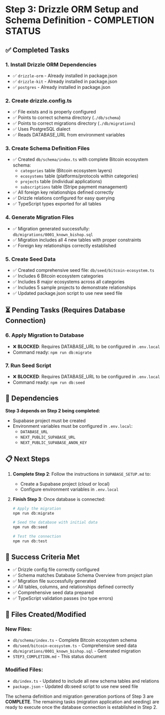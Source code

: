 # Step 3: Drizzle ORM Setup and Schema Definition - COMPLETION STATUS

## ✅ Completed Tasks

### 1. Install Drizzle ORM Dependencies

- ✅ `drizzle-orm` - Already installed in package.json
- ✅ `drizzle-kit` - Already installed in package.json
- ✅ `postgres` - Already installed in package.json

### 2. Create drizzle.config.ts

- ✅ File exists and is properly configured
- ✅ Points to correct schema directory (`./db/schema`)
- ✅ Points to correct migrations directory (`./db/migrations`)
- ✅ Uses PostgreSQL dialect
- ✅ Reads DATABASE_URL from environment variables

### 3. Create Schema Definition Files

- ✅ Created `db/schema/index.ts` with complete Bitcoin ecosystem schema:
  - `categories` table (Bitcoin ecosystem layers)
  - `ecosystems` table (platforms/protocols within categories)
  - `projects` table (individual applications)
  - `subscriptions` table (Stripe payment management)
- ✅ All foreign key relationships defined correctly
- ✅ Drizzle relations configured for easy querying
- ✅ TypeScript types exported for all tables

### 4. Generate Migration Files

- ✅ Migration generated successfully: `db/migrations/0001_known_bishop.sql`
- ✅ Migration includes all 4 new tables with proper constraints
- ✅ Foreign key relationships correctly established

### 5. Create Seed Data

- ✅ Created comprehensive seed file: `db/seed/bitcoin-ecosystem.ts`
- ✅ Includes 6 Bitcoin ecosystem categories
- ✅ Includes 8 major ecosystems across all categories
- ✅ Includes 5 sample projects to demonstrate relationships
- ✅ Updated package.json script to use new seed file

## ⏳ Pending Tasks (Requires Database Connection)

### 6. Apply Migration to Database

- ❌ **BLOCKED**: Requires DATABASE_URL to be configured in `.env.local`
- Command ready: `npm run db:migrate`

### 7. Run Seed Script

- ❌ **BLOCKED**: Requires DATABASE_URL to be configured in `.env.local`
- Command ready: `npm run db:seed`

## 🔗 Dependencies

**Step 3 depends on Step 2 being completed:**

- Supabase project must be created
- Environment variables must be configured in `.env.local`:
  - `DATABASE_URL`
  - `NEXT_PUBLIC_SUPABASE_URL`
  - `NEXT_PUBLIC_SUPABASE_ANON_KEY`

## 📋 Next Steps

1. **Complete Step 2**: Follow the instructions in `SUPABASE_SETUP.md` to:

   - Create a Supabase project (cloud or local)
   - Configure environment variables in `.env.local`

2. **Finish Step 3**: Once database is connected:

   ```bash
   # Apply the migration
   npm run db:migrate

   # Seed the database with initial data
   npm run db:seed

   # Test the connection
   npm run db:test
   ```

## 🎯 Success Criteria Met

- ✅ Drizzle config file correctly configured
- ✅ Schema matches Database Schema Overview from project plan
- ✅ Migration file successfully generated
- ✅ All tables, columns, and relationships defined correctly
- ✅ Comprehensive seed data prepared
- ✅ TypeScript validation passes (no type errors)

## 📁 Files Created/Modified

### New Files:

- `db/schema/index.ts` - Complete Bitcoin ecosystem schema
- `db/seed/bitcoin-ecosystem.ts` - Comprehensive seed data
- `db/migrations/0001_known_bishop.sql` - Generated migration
- `STEP3_COMPLETION.md` - This status document

### Modified Files:

- `db/index.ts` - Updated to include all new schema tables and relations
- `package.json` - Updated db:seed script to use new seed file

The schema definition and migration generation portions of Step 3 are **COMPLETE**. The remaining tasks (migration application and seeding) are ready to execute once the database connection is established in Step 2.
